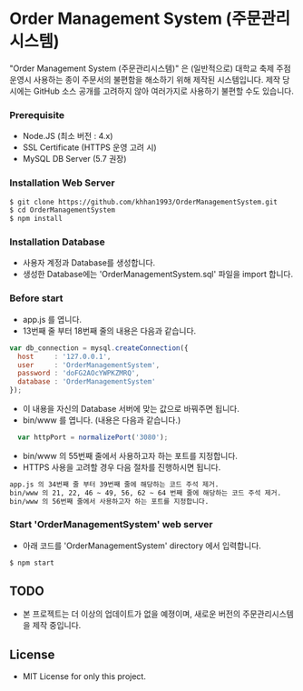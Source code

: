 # Order Management System (주문관리시스템)

"Order Management System (주문관리시스템)" 은 (일반적으로) 대학교 축제 주점 운영시 사용하는 종이 주문서의 불편함을 해소하기 위해 제작된 시스템입니다.
제작 당시에는 GitHub 소스 공개를 고려하지 않아 여러가지로 사용하기 불편할 수도 있습니다.

### Prerequisite
  - Node.JS (최소 버전 : 4.x)
  - SSL Certificate (HTTPS 운영 고려 시)
  - MySQL DB Server (5.7 권장)

### Installation Web Server
```sh
$ git clone https://github.com/khhan1993/OrderManagementSystem.git
$ cd OrderManagementSystem
$ npm install
```

### Installation Database
  - 사용자 계정과 Database를 생성합니다.
  - 생성한 Database에는 'OrderManagementSystem.sql' 파일을 import 합니다.

### Before start
  - app.js 를 엽니다.
  - 13번째 줄 부터 18번째 줄의 내용은 다음과 같습니다.
```js
var db_connection = mysql.createConnection({
  host     : '127.0.0.1',
  user     : 'OrderManagementSystem',
  password : 'doFG2AOcYWPKZMRQ',
  database : 'OrderManagementSystem'
});
```
  - 이 내용을 자신의 Database 서버에 맞는 값으로 바꿔주면 됩니다.
  - bin/www 를 엽니다. (내용은 다음과 같습니다.)
```js
  var httpPort = normalizePort('3080');
```
  - bin/www 의 55번째 줄에서 사용하고자 하는 포트를 지정합니다.
  - HTTPS 사용을 고려할 경우 다음 절차를 진행하시면 됩니다.
```txt
app.js 의 34번째 줄 부터 39번째 줄에 해당하는 코드 주석 제거.
bin/www 의 21, 22, 46 ~ 49, 56, 62 ~ 64 번째 줄에 해당하는 코드 주석 제거.
bin/www 의 56번째 줄에서 사용하고자 하는 포트를 지정합니다.
```

### Start 'OrderManagementSystem' web server
  - 아래 코드를 'OrderManagementSystem' directory 에서 입력합니다.
```sh
$ npm start
```

## TODO
  - 본 프로젝트는 더 이상의 업데이트가 없을 예졍이며, 새로운 버전의 주문관리시스템을 제작 중입니다.

## License
  - MIT License for only this project.

